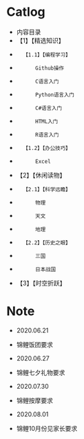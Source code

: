 # Catlog

- 内容目录
- 	【1】【精选知识】
- 		【1.1】【编程学习】
- 			Github操作	
- 			C语言入门
- 			Python语言入门
- 			C#语言入门	
- 			HTML入门
- 			R语言入门
- 		【1.2】【办公技巧】
- 			Excel
- 	【2】【休闲读物】
- 		【2.1】【科学远瞻】
- 			物理
- 			天文
- 			地理
- 		【2.2】【历史之眼】
- 			三国
- 			日本战国
- 	【3】【时空折跃】

# Note

- 2020.06.21
- 锦鲤饭团要求

- 2020.06.27
- 锦鲤七夕礼物要求

- 2020.07.30
- 锦鲤按摩要求

- 2020.08.01
- 锦鲤10月份见家长要求

